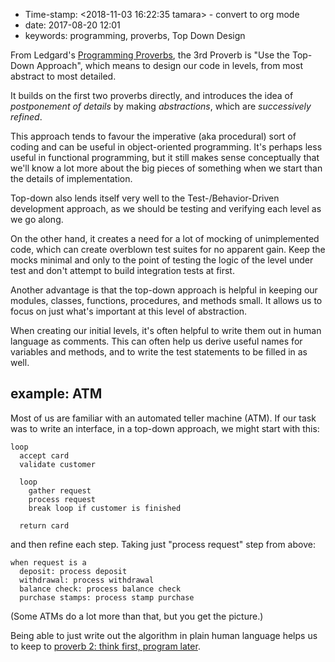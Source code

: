 -   Time-stamp: \<2018-11-03 16:22:35 tamara\> - convert to org mode
-   date: 2017-08-20 12:01
-   keywords: programming, proverbs, Top Down Design

From Ledgard\'s [Programming Proverbs](./2017-07-23-pp-introduction.org), the 3rd Proverb is \"Use the Top-Down Approach\", which means to design our code in levels, from most abstract to most detailed.

It builds on the first two proverbs directly, and introduces the idea of *postponement of details* by making *abstractions*, which are *successively refined*.

This approach tends to favour the imperative (aka procedural) sort of coding and can be useful in object-oriented programming. It\'s perhaps less useful in functional programming, but it still makes sense conceptually that we\'ll know a lot more about the big pieces of something when we start than the details of implementation.

Top-down also lends itself very well to the Test-/Behavior-Driven development approach, as we should be testing and verifying each level as we go along.

On the other hand, it creates a need for a lot of mocking of unimplemented code, which can create overblown test suites for no apparent gain. Keep the mocks minimal and only to the point of testing the logic of the level under test and don\'t attempt to build integration tests at first.

Another advantage is that the top-down approach is helpful in keeping our modules, classes, functions, procedures, and methods small. It allows us to focus on just what\'s important at this level of abstraction.

When creating our initial levels, it\'s often helpful to write them out in human language as comments. This can often help us derive useful names for variables and methods, and to write the test statements to be filled in as well.

example: ATM
------------

Most of us are familiar with an automated teller machine (ATM). If our task was to write an interface, in a top-down approach, we might start with this:

``` {.example}
loop
  accept card
  validate customer

  loop
    gather request
    process request
    break loop if customer is finished

  return card
```

and then refine each step. Taking just \"process request\" step from above:

``` {.example}
when request is a
  deposit: process deposit
  withdrawal: process withdrawal
  balance check: process balance check
  purchase stamps: process stamp purchase
```

(Some ATMs do a lot more than that, but you get the picture.)

Being able to just write out the algorithm in plain human language helps us to keep to [proverb 2: think first, program later](./2017-07-29-pp-2-think-first-program-later.org).
